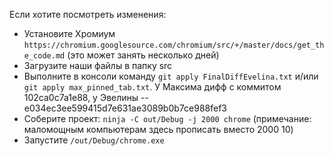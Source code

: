 Если хотите посмотреть изменения:
 * Установите Хромиум `https://chromium.googlesource.com/chromium/src/+/master/docs/get_the_code.md` (это может занять несколько дней)
 * Загрузите наши файлы в папку src
 * Выполните в консоли команду `git apply FinalDiffEvelina.txt` и/или `git apply max_pinned_tab.txt`. У Максима дифф с коммитом 102ca0c7a1e88, у Эвелины -- e034ec3ee599415d7e631ae3089b0b7ce988fef3
 * Соберите проект: `ninja -C out/Debug -j 2000 chrome` (примечание: маломощным компьютерам здесь прописать вместо 2000 10)
 * Запустите `/out/Debug/chrome.exe`